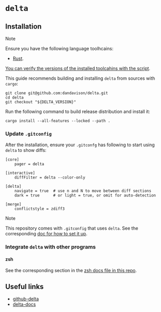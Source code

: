 # `delta`

## Installation

> [!NOTE]
>
> Ensure you have the following language toolhcains:
> - [Rust](../../system-setup/toolchains/rust/README.md).
>
> [You can verify the versions of the installed toolcahins with the script](../../system-setup/toolchains/README.md#verify-versions-of-the-installed-toolchains).

This guide recommends building and installing `delta` from sources with `cargo`:

```shell
git clone git@github.com:dandavison/delta.git
cd delta
git checkout "${DELTA_VERSION}"
```

Run the following command to build release distribution and install it:

```shell
cargo install --all-features --locked --path .
```

### Update `.gitconfig`

After the installation, ensure your `.gitconfg` has following to start using `delta` to show diffs:

```gitconfig
[core]
    pager = delta

[interactive]
    diffFilter = delta --color-only

[delta]
    navigate = true  # use n and N to move between diff sections
    dark = true      # or light = true, or omit for auto-detection

[merge]
    conflictstyle = zdiff3
```

> [!NOTE]
>
> This repository comes with `.gitconfig` that uses `delta`. See the corresponding [doc for how to set it up](../git/README.md#configuration).

### Integrate `delta` with other programs

#### zsh

See the corresponding section in the [zsh docs file in this repo](../../zsh/README.md#delta).

## Useful links

- [github-delta][github-delta]
- [delta-docs][delta-docs]

[github-delta]: <https://github.com/dandavison/delta>
[delta-docs]: <https://dandavison.github.io/delta/introduction.html>
